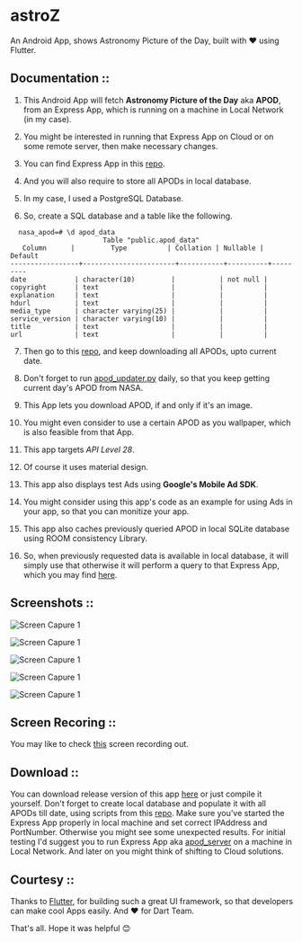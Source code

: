 # astroZ

An Android App, shows Astronomy Picture of the Day, built with :heart: using Flutter.


## Documentation ::

  1. This Android App will fetch **Astronomy Picture of the Day** aka **APOD**, from an Express App, which is running on a machine in Local Network (in my case).
  
  2. You might be interested in running that Express App on Cloud or on some remote server, then make necessary changes.
  
  3. You can find Express App in this [repo](https://github.com/itzmeanjan/apod_server).
  
  4. And you will also require to store all APODs in local database.
  
  5. In my case, I used a PostgreSQL Database.
  
  6. So, create a SQL database and a table like the following.
  
  ```
    nasa_apod=# \d apod_data
                         Table "public.apod_data"
     Column      |         Type          | Collation | Nullable | Default 
-----------------+-----------------------+-----------+----------+---------
 date            | character(10)         |           | not null | 
 copyright       | text                  |           |          | 
 explanation     | text                  |           |          | 
 hdurl           | text                  |           |          | 
 media_type      | character varying(25) |           |          | 
 service_version | character varying(10) |           |          | 
 title           | text                  |           |          | 
 url             | text                  |           |          | 

  ```
  7. Then go to this [repo](https://github.com/itzmeanjan/apod_fetcher), and keep downloading all APODs, upto current date.
  
  8. Don't forget to run [apod_updater.py](https://github.com/itzmeanjan/apod_fetcher/blob/master/apod_updater.py) daily, so that you keep getting current day's APOD from NASA.
  
  9. This App lets you download APOD, if and only if it's an image.
  
  10. You might even consider to use a certain APOD as you wallpaper, which is also feasible from that App.
  
  11. This app targets *API Level 28*.
  
  12. Of course it uses material design.
  
  13. This app also displays test Ads using **Google's Mobile Ad SDK**.
  
  14. You might consider using this app's code as an example for using Ads in your app, so that you can monitize your app.
  
  15. This app also caches previously queried APOD in local SQLite database using ROOM consistency Library.
  
  16. So, when previously requested data is available in local database, it will simply use that otherwise it will perform a query to that Express App, which you may find [here](https://github.com/itzmeanjan/apod_server).
  
  
## Screenshots ::

  ![Screen Capure 1](https://github.com/itzmeanjan/astroZ/blob/master/Screenshot_20190317-122725.png)
  
  ![Screen Capure 1](https://github.com/itzmeanjan/astroZ/blob/master/Screenshot_20190317-122734.png)
  
  ![Screen Capure 1](https://github.com/itzmeanjan/astroZ/blob/master/Screenshot_20190317-122743.png)
  
  ![Screen Capure 1](https://github.com/itzmeanjan/astroZ/blob/master/Screenshot_20190317-122752.png)
  
  ![Screen Capure 1](https://github.com/itzmeanjan/astroZ/blob/master/Screenshot_20190317-122804.png)
  
  
## Screen Recoring ::

  You may like to check [this](https://github.com/itzmeanjan/astroZ/blob/master/screenRecord.mp4) screen recording out.
  
  
## Download ::

  You can download release version of this app [here](https://github.com/itzmeanjan/astroZ/blob/master/astroZ.apk) or just compile it yourself.
  Don't forget to create local database and populate it with all APODs till date, using scripts from this [repo](https://github.com/itzmeanjan/apod_fetcher). 
  Make sure you've started the Express App properly in local machine and set correct IPAddress and PortNumber. Otherwise you might see some unexpected results.
  For initial testing I'd suggest you to run Express App aka [apod_server](https://github.com/itzmeanjan/apod_server) on a machine in Local Network. And later on you might think of shifting to Cloud solutions.
  
  
## Courtesy ::

   Thanks to [Flutter](http://flutter.dev/), for building such a great UI framework, so that developers can make cool Apps easily. And :heart: for Dart Team.
   

That's all. Hope it was helpful :blush:
